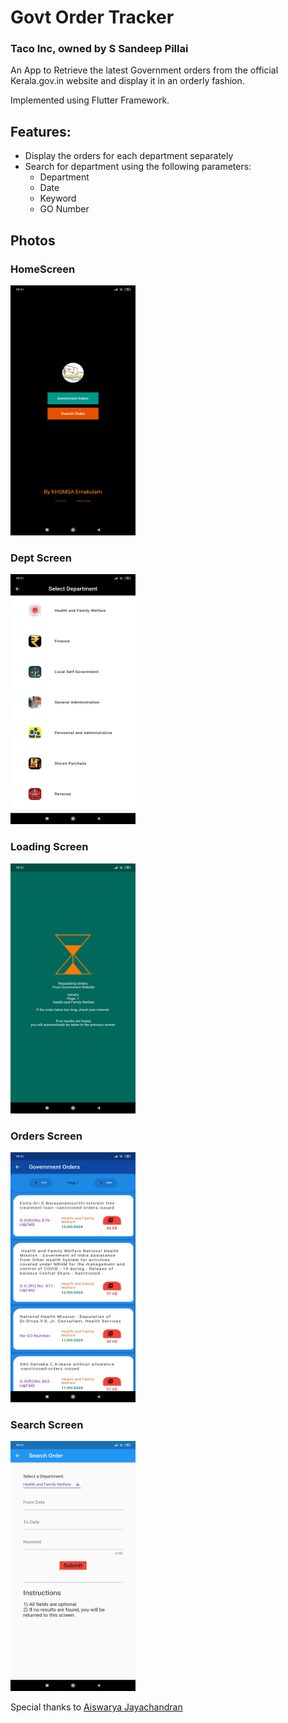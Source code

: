 # Govt Order Tracker

### Taco Inc, owned by S Sandeep Pillai

An App to Retrieve the latest Government orders from the official Kerala.gov.in website and display it in an orderly fashion.

Implemented using Flutter Framework. 

## Features:
* Display the orders for each department separately
* Search for department using the following parameters:
	*	Department
	*	Date 
	*	Keyword
	*	GO Number
	
	


## Photos



### HomeScreen
<img src="https://github.com/Corruption13/GovOrders/blob/master/docs/Images/home.jpg?raw=true"  width="200" height="400" />



### Dept Screen
<img src="https://github.com/Corruption13/GovOrders/blob/master/docs/Images/dept.jpg?raw=true"  width="200" height="400" />



### Loading Screen
<img src="https://github.com/Corruption13/GovOrders/blob/master/docs/Images/loading.jpg?raw=true"  width="200" height="400" />


### Orders Screen
<img src="https://github.com/Corruption13/GovOrders/blob/master/docs/Images/orders.jpg?raw=true"  width="200" height="400" />



### Search Screen
<img src="https://github.com/Corruption13/GovOrders/blob/master/docs/Images/search.jpg?raw=true"  width="200" height="400" />




Special thanks to [Aiswarya Jayachandran](https://github.com/Aishh2k)
